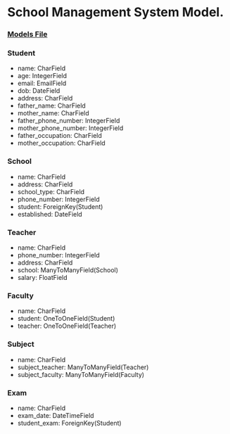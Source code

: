 # School Management System Model.
### [Models File](./uptechsys/school_management/models.py)

### Student
- name: CharField
- age: IntegerField
- email: EmailField
- dob: DateField
- address: CharField
- father_name: CharField
- mother_name: CharField
- father_phone_number: IntegerField
- mother_phone_number: IntegerField
- father_occupation: CharField
- mother_occupation: CharField

### School
- name: CharField
- address: CharField
- school_type: CharField
- phone_number: IntegerField
- student: ForeignKey(Student)
- established: DateField

### Teacher
- name: CharField
- phone_number: IntegerField
- address: CharField
- school: ManyToManyField(School)
- salary: FloatField

### Faculty
- name: CharField
- student: OneToOneField(Student)
- teacher: OneToOneField(Teacher)

### Subject
- name: CharField
- subject_teacher: ManyToManyField(Teacher)
- subject_faculty: ManyToManyField(Faculty)

### Exam
- name: CharField
- exam_date: DateTimeField
- student_exam: ForeignKey(Student)
